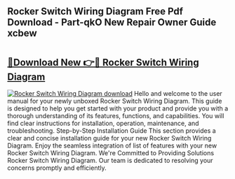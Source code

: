## Rocker Switch Wiring Diagram Free Pdf Download - Part-qkO New Repair Owner Guide xcbew

# <h2><a href="http://dfqw2iv.blite.top/?on=Rocker+Switch+Wiring+Diagram">🔗Download New 👉🔴 Rocker Switch Wiring Diagram</a></h2>

[![Rocker Switch Wiring Diagram download](https://i.imgur.com/lujVjoI.png)](http://dfqw2iv.blite.top/?on=Rocker+Switch+Wiring+Diagram)
Hello and welcome to the user manual for your newly unboxed Rocker Switch Wiring Diagram. This guide is designed to help you get started with your product and provide you with a thorough understanding of its features, functions, and capabilities. You will find clear instructions for installation, operation, maintenance, and troubleshooting. Step-by-Step Installation Guide This section provides a clear and concise installation guide for your new Rocker Switch Wiring Diagram. Enjoy the seamless integration of list of features with your new Rocker Switch Wiring Diagram. We're Committed to Providing Solutions Rocker Switch Wiring Diagram. Our team is dedicated to resolving your concerns promptly and efficiently.
